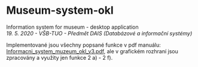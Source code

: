 # Museum-system-okl
Information system for museum - desktop application  
*19. 5. 2020 - VŠB-TUO - Předmět DAIS (Databázové a informační systémy)*  
  
Implementované jsou všechny popsané funkce v pdf manuálu: <a href="https://github.com/VojtechVavra/Museum-system-okl/blob/master/Informacni_system_muzeum_okl_v3.pdf">Informacni_system_muzeum_okl_v3.pdf</a>, ale v grafickém rozhraní jsou zpracovány a využity jen funkce 2 a) - 2 f).  
